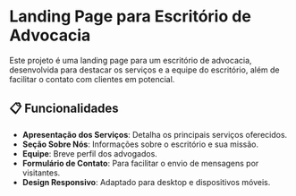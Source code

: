# Landing Page para Escritório de Advocacia

Este projeto é uma landing page para um escritório de advocacia, desenvolvida para destacar os serviços e a equipe do escritório, além de facilitar o contato com clientes em potencial.

## 📋 Funcionalidades

- **Apresentação dos Serviços**: Detalha os principais serviços oferecidos.
- **Seção Sobre Nós**: Informações sobre o escritório e sua missão.
- **Equipe**: Breve perfil dos advogados.
- **Formulário de Contato**: Para facilitar o envio de mensagens por visitantes.
- **Design Responsivo**: Adaptado para desktop e dispositivos móveis.